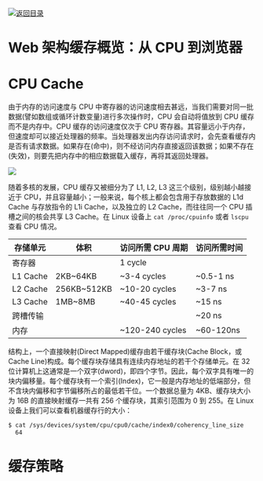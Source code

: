 [![返回目录](https://parg.co/UCb)](https://github.com/wxyyxc1992/Awesome-CheatSheet)

# Web 架构缓存概览：从 CPU 到浏览器

# CPU Cache

由于内存的访问速度与 CPU 中寄存器的访问速度相去甚远，当我们需要对同一批数据(譬如数组或循环计数变量)进行多次操作时，CPU 会自动将值放到 CPU 缓存而不是内存中。CPU 缓存的访问速度仅次于 CPU 寄存器。其容量远小于内存，但速度却可以接近处理器的频率。当处理器发出内存访问请求时，会先查看缓存内是否有请求数据。如果存在(命中)，则不经访问内存直接返回该数据；如果不存在(失效)，则要先把内存中的相应数据载入缓存，再将其返回处理器。

![](http://ifeve.com/wp-content/uploads/2013/03/cpu.png)

随着多核的发展，CPU 缓存又被细分为了 L1, L2, L3 这三个级别，级别越小越接近于 CPU，并且容量越小；一般来说，每个核上都会包含用于存放数据的 L1d Cache 与存放指令的 L1i Cache，以及独立的 L2 Cache，而往往同一个 CPU 插槽之间的核会共享 L3 Cache。在 Linux 设备上 `cat /proc/cpuinfo` 或者 `lscpu` 查看 CPU 情况。

| 存储单元 | 体积        | 访问所需 CPU 周期 | 访问所需时间 |
| -------- | ----------- | ----------------- | ------------ |
| 寄存器   |             | 1 cycle           |              |
| L1 Cache | 2KB~64KB    | ~3-4 cycles       | ~0.5-1 ns    |
| L2 Cache | 256KB~512KB | ~10-20 cycles     | ~3-7 ns      |
| L3 Cache | 1MB~8MB     | ~40-45 cycles     | ~15 ns       |
| 跨槽传输 |             |                   | ~20 ns       |
| 内存     |             | ~120-240 cycles   | ~60-120ns    |

结构上，一个直接映射(Direct Mapped)缓存由若干缓存块(Cache Block，或 Cache Line)构成。每个缓存块存储具有连续内存地址的若干个存储单元。在 32 位计算机上这通常是一个双字(dword)，即四个字节。因此，每个双字具有唯一的块内偏移量。每个缓存块有一个索引(Index)，它一般是内存地址的低端部分，但不含块内偏移和字节偏移所占的最低若干位。一个数据总量为 4KB、缓存块大小为 16B 的直接映射缓存一共有 256 个缓存块，其索引范围为 0 到 255。在 Linux 设备上我们可以查看机器缓存行的大小：

```sh
$ cat /sys/devices/system/cpu/cpu0/cache/index0/coherency_line_size
  64
```

# 缓存策略
